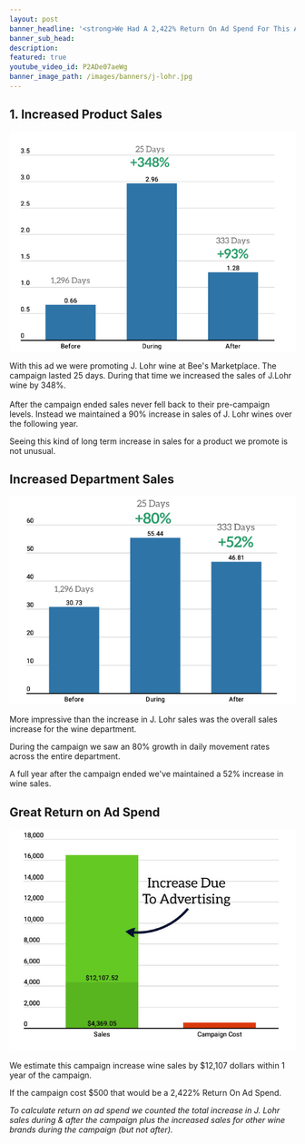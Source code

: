 ```yaml
---
layout: post
banner_headline: '<strong>We Had A 2,422% Return On Ad Spend For This Ad</strong>'
banner_sub_head:
description: 
featured: true
youtube_video_id: P2ADe07aeWg
banner_image_path: /images/banners/j-lohr.jpg
---
```


<h2>1. Increased Product Sales</h2>
<img src="/images/posts/j-lohr/wine-sales.jpg" alt="" />
<p>With this ad we were promoting J. Lohr wine at Bee's Marketplace. The campaign lasted 25 days. During that time we increased the sales of J.Lohr wine by 348%.
<br /><br />
After the campaign ended sales never fell back to their pre-campaign levels. Instead we maintained a 90% increase in sales of J. Lohr wines over the following year.</p>

<p>Seeing this kind of long term increase in sales for a product we promote is not unusual.</p>

<h2>Increased Department Sales</h2>
<img src="/images/posts/j-lohr/wine-department-sales.jpg" alt="" />
<p>More impressive than the increase in J. Lohr sales was the overall sales increase for the wine department.</p>
<p>During the campaign we saw an 80% growth in daily movement rates across the entire department. </p>
<p>A full year after the campaign ended we've maintained a 52% increase in wine sales.</p>

<h2>Great Return on Ad Spend</h2>
<img src="/images/posts/j-lohr/return-on-ad-spend.jpg" alt="" />
<p>We estimate this campaign increase wine sales by $12,107 dollars within 1 year of the campaign.</p>
<p>If the campaign cost $500 that would be a 2,422% Return On Ad Spend.</p>
<p><i>To calculate return on ad spend we counted the total increase in J. Lohr sales during & after the campaign plus the increased sales for other wine brands during the campaign (but not after).</i></p>

